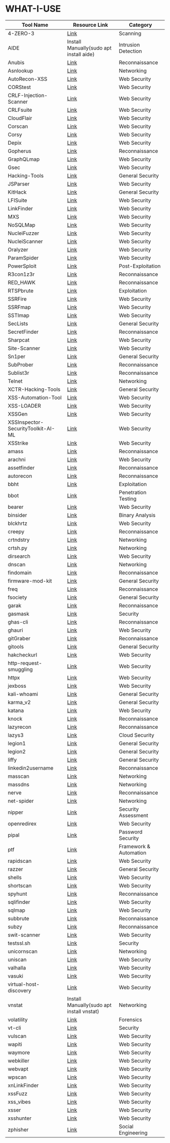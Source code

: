 # WHAT-I-USE
| Tool Name | Resource Link | Category |
|-----------|---------------|----------|
| 4-ZERO-3 | [Link](https://github.com/Dheerajmadhukar/4-ZERO-3) | Scanning |
| AIDE | Install Manually(sudo apt install aide) | Intrusion Detection |
| Anubis | [Link](https://github.com/jonluca/Anubis) | Reconnaissance |
| Asnlookup | [Link](https://github.com/yassineaboukir/Asnlookup) | Networking |
| AutoRecon-XSS | [Link](https://github.com/un9nplayer/AutoRecon-XSS.git) | Web Security |
| CORStest | [Link](https://github.com/RUB-NDS/CORStest) | Web Security |
| CRLF-Injection-Scanner | [Link](https://github.com/MichaelStott/CRLF-Injection-Scanner) | Web Security |
| CRLFsuite | [Link](https://github.com/Raghavd3v/CRLFsuite) | Web Security |
| CloudFlair | [Link](https://github.com/christophetd/CloudFlair) | Web Security |
| Corscan | [Link](https://github.com/Angix-Black/Corscan) | Web Security |
| Corsy | [Link](https://github.com/s0md3v/Corsy) | Web Security |
| Depix | [Link](https://github.com/JonasSchatz/DepixHMM) | Web Security |
| Gopherus | [Link](https://github.com/tarunkant/Gopherus) | Reconnaissance |
| GraphQLmap | [Link](https://github.com/swisskyrepo/GraphQLmap) | Web Security |
| Gsec | [Link](https://github.com/gotr00t0day/Gsec.git) | Web Security |
| Hacking-Tools | [Link](https://github.com/aw-junaid) | General Security |
| JSParser | [Link](https://github.com/nahamsec/JSParser) | Web Security |
| KitHack | [Link](https://github.com/AdrMXR/KitHack) | General Security |
| LFISuite | [Link](https://github.com/D35m0nd142/LFISuite) | Web Security |
| LinkFinder | [Link](https://github.com/beautify-web/js-beautify) | Web Security |
| MXS | [Link](https://github.com/sarperavci/MXS) | Web Security |
| NoSQLMap | [Link](https://github.com/codingo/NoSQLMap) | Web Security |
| NucleiFuzzer | [Link](https://github.com/0xKayala/NucleiFuzzer) | Web Security |
| NucleiScanner | [Link](https://github.com/0xKayala/NucleiScanner) | Web Security|
| Oralyzer | [Link](https://github.com/r0075h3ll/Oralyzer.git) | Web Security |
| ParamSpider | [Link](https://github.com/PushkraJ99/ParamSpider) | Web Security |
| PowerSploit | [Link](https://github.com/PowerShellMafia/PowerSploit) | Post-Exploitation |
| R3con1z3r | [Link](https://github.com/abdulgaphy/r3con1z3r) | Reconnaissance |
| RED_HAWK | [Link](https://github.com/Tuhinshubhra/RED_HAWK) | Reconnaissance |
| RTSPbrute | [Link](https://github.com/Ullaakut/cameradar) | Exploitation |
| SSRFire | [Link](https://github.com/michaelben6/SSRFIRE) | Web Security |
| SSRFmap | [Link](https://github.com/swisskyrepo/SSRFmap) | Web Security |
| SSTImap | [Link](https://github.com/vladko312/sstimap) | Web Security |
| SecLists | [Link](https://github.com/danielmiessler/SecLists) | General Security |
| SecretFinder | [Link](https://github.com/GerbenJavado/LinkFinder) | Reconnaissance |
| Sharpcat | [Link](https://github.com/theart42/Sharpcat) | Web Security |
| Site-Scanner | [Link](https://github.com/TalMaIka/Site-Scanner) | Web Security |
| Sn1per | [Link](https://github.com/1N3/Sn1per/releases) | General Security |
| SubProber | [Link](https://github.com/sanjai-AK47/Subprober) | Reconnaissance |
| Sublist3r | [Link](https://github.com/aboul3la/Sublist3r) | Reconnaissance |
| Telnet | [Link](https://github.com/9swampy/Telnet) | Networking |
| XCTR-Hacking-Tools | [Link](https://github.com/capture0x/XCTR-Hacking-Tools) | General Security |
| XSS-Automation-Tool | [Link](https://github.com/EmperialX/XSS-Automation-Tool.git) | Web Security |
| XSS-LOADER | [Link](https://github.com/capture0x/XSS-LOADER) | Web Security |
| XSSGen | [Link](https://github.com/Mr-dark55/XSSGen) | Web Security |
| XSSInspector-SecurityToolkit-AI-ML | [Link](https://github.com/haroonawanofficial/XSSInspector-SecurityToolkit-AI-ML) | Web Security |
| XSStrike | [Link](https://github.com/s0md3v/XSStrike) | Web Security |
| amass | [Link](https://github.com/owasp-amass/amass) | Reconnaissance |
| arachni | [Link](https://github.com/Arachni/arachni) | Web Security |
| assetfinder | [Link](https://www.kali.org/tools/assetfinder) | Reconnaissance |
| autorecon | [Link](https://www.kali.org/tools/autorecon) | Reconnaissance |
| bbht | [Link](https://github.com/nahamsec/bbht.git) | Exploitation |
| bbot | [Link](https://github.com/blacklanternsecurity/bbot) | Penetration Testing |
| bearer | [Link](https://github.com/Bearer/bearer) | Web Security |
| binsider | [Link](https://github.com/orhun/binsider) | Binary Analysis |
| blckhrtz | [Link](https://github.com/cyb3rzest/blckhrtz) | Web Security |
| creepy | [Link](http://www.geocreepy.com/) | Reconnaissance |
| crtndstry | [Link](https://github.com/nahamsec/crtndstry) | Networking |
| crtsh.py | [Link](https://github.com/YashGoti/crtsh.py.git) | Networking |
| dirsearch | [Link](https://github.com/maurosoria/dirsearch) | Web Security |
| dnscan | [Link](https://github.com/rbsec/dnscan) | Networking |
| findomain | [Link](https://github.com/Edu4rdSHL/findomain) | Reconnaissance |
| firmware-mod-kit | [Link](https://github.com/rampageX/firmware-mod-kit) | General Security |
| freq | [Link](https://github.com/takshal/freq) | Reconnaissance |
| fsociety | [Link](https://github.com/Manisso/fsociety) | General Security |
| garak | [Link](https://github.com/leondz/garak) | Reconnaissance |
| gasmask | [Link](https://github.com/maldevel) | Security |
| ghas-cli | [Link](https://github.com/Malwarebytes/ghas-cli) | Reconnaissance |
| ghauri | [Link](https://github.com/r0oth3x49/ghauri) | Web Security |
| gitGraber | [Link](https://github.com/settings/tokens) | Reconnaissance |
| gitools | [Link](https://github.com/Angix-Black/gitools) | General Security |
| hakcheckurl | [Link](https://github.com/hakluke/hakrawler) | Web Security |
| http-request-smuggling | [Link](https://github.com/anshumanpattnaik/http-request-smuggling.git) | Web Security |
| httpx | [Link](https://github.com/projectdiscovery/httpx) | Web Security |
| jexboss | [Link](https://github.com/joaomatosf/jexboss.git) | Web Security |
| kali-whoami | [Link](https://github.com/omer-dogan/kali-whoami) | General Security |
| karma_v2 | [Link](https://github.com/Dheerajmadhukar/karma_v2.git) | General Security |
| katana | [Link](https://github.com/projectdiscovery/katana) | Web Security |
| knock | [Link](https://github.com/guelfoweb/knock) | Reconnaissance |
| lazyrecon | [Link](https://github.com/plenumlab/lazyrecon) | Reconnaissance |
| lazys3 | [Link](https://github.com/nahamsec/lazys3) | Cloud Security |
| legion1 | [Link](https://github.com/GoVanguard/legion) | General Security |
| legion2 | [Link](https://github.com/carlospolop/legion.git) | General Security |
| liffy | [Link](https://github.com/mzfr/liffy) | General Security |
| linkedin2username | [Link](https://github.com/initstring/linkedin2username) | Reconnaissance |
| masscan | [Link](https://github.com/robertdavidgraham/masscan) | Networking |
| massdns | [Link](https://github.com/blechschmidt/massdns) | Networking |
| nerve | [Link](https://github.com/PaytmLabs/nerve) | Reconnaissance |
| net-spider | [Link](https://github.com/ahmed-alnassif/net-spider.git) | Networking |
| nipper | [Link](https://www.kali.org/tools/nipper-ng) | Security Assessment |
| openredirex | [Link](https://github.com/devanshbatham/OpenRedireX) | Web Security |
| pipal | [Link](https://www.kali.org/tools/pipal/) | Password Security |
| ptf | [Link](https://github.com/trustedsec/ptf.git) | Framework & Automation |
| rapidscan | [Link](https://github.com/skavngr/rapidscan) | Web Security |
| razzer | [Link](https://github.com/compsec-snu/razzer) | General Security |
| shells | [Link](https://github.com/4ndr34z/shells) | Web Security |
| shortscan | [Link](https://github.com/bitquark/shortscan) | Web Security |
| spyhunt | [Link](https://github.com/gotr00t0day/spyhunt.git) | Reconnaissance |
| sqlifinder | [Link](https://github.com/americo/sqlifinder) | Web Security |
| sqlmap | [Link](https://github.com/sqlmapproject/sqlmap) | Web Security |
| subbrute | [Link](https://github.com/TheRook/subbrute) | Reconnaissance |
| subzy | [Link](https://github.com/PentestPad/subzy) | Reconnaissance |
| swit-scanner | [Link](https://github.com/RedSecurity/swit-scanner.git) | Web Security |
| testssl.sh | [Link](https://github.com/drwetter/testssl.sh.git) | Security |
| unicornscan | [Link](https://www.kali.org/tools/unicornscan/) | Networking |
| uniscan | [Link](https://www.kali.org/tools/uniscan) | Web Security |
| valhalla | [Link](https://github.com/gotr00t0day/valhalla.git) | Web Security |
| vasuki | [Link](https://github.com/cyb3rzest/Vasuki) | Web Security |
| virtual-host-discovery | [Link](https://github.com/jobertabma/virtual-host-discovery) | Web Security |
| vnstat | Install Manually(sudo apt  install vnstat) | Networking |
| volatility | [Link](https://github.com/volatilityfoundation/volatility) | Forensics |
| vt-cli | [Link](https://github.com/VirusTotal/vt-cli) | Security |
| vulscan | [Link](https://github.com/scipag/vulscan) | Web Security |
| wapiti | [Link](https://www.kali.org/tools/wapiti) | Web Security |
| waymore | [Link](https://github.com/xnl-h4ck3r/waymore) | Web Security |
| webkiller | [Link](https://github.com/ultrasecurity/webkiller.git) | Web Security |
| webvapt | [Link](https://github.com/paciente23256/webvapt) | Web Security |
| wpscan | [Link](https://github.com/wpscanteam/wpscan) | Web Security |
| xnLinkFinder | [Link](https://github.com/xnl-h4ck3r/xnLinkFinder) | Web Security |
| xssFuzz | [Link](https://github.com/Asperis-Security/xssFuzz) | Web Security |
| xss_vibes | [Link](https://github.com/faiyazahmad07/xss_vibes) | Web Security |
| xsser | [Link](https://github.com/epsylon/xsser) | Web Security |
| xsshunter | [Link](https://github.com/mandatoryprogrammer/xsshunter) | Web Security |
| zphisher | [Link](https://github.com/htr-tech/zphisher.git) | Social Engineering |
